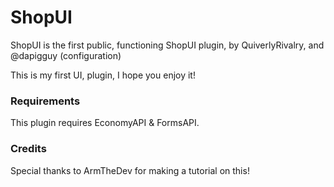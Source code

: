 # ShopUI
ShopUI is the first public, functioning ShopUI plugin, by QuiverlyRivalry, and @dapigguy (configuration)

This is my first UI, plugin, I hope you enjoy it!

### Requirements
This plugin requires EconomyAPI & FormsAPI.

### Credits
Special thanks to ArmTheDev for making a tutorial on this!
